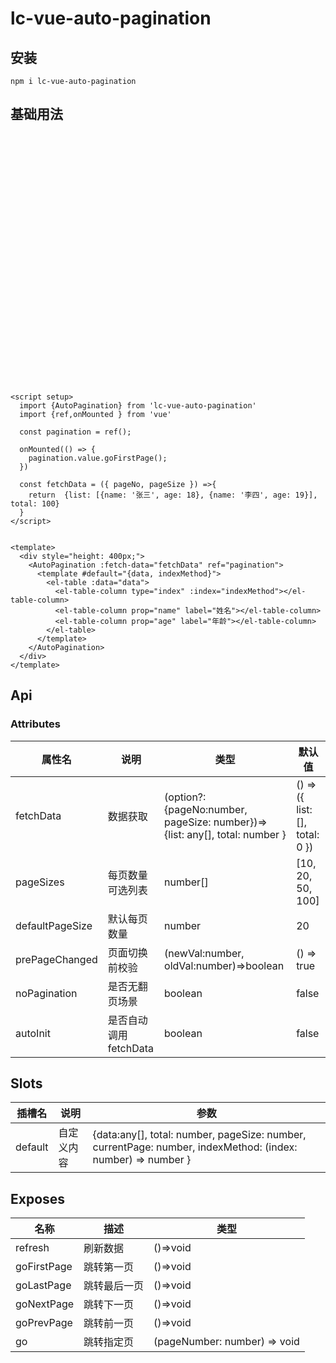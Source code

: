 # lc-vue-auto-pagination

## 安装

```
npm i lc-vue-auto-pagination
```

## 基础用法

<script setup>
  import {AutoPagination} from 'lc-vue-auto-pagination'
  import {ref,onMounted } from 'vue'

  const pagination = ref();

  onMounted(() => {
    pagination.value.goFirstPage();
  })

  const fetchData = ({ pageNo, pageSize }) =>{
    return  {list: [{name: '张三', age: 18}, {name: '李四', age: 19}], total: 100}
  }
</script>


<div  style="height: 400px;">
  <AutoPagination :fetch-data="fetchData" ref="pagination">
    <template #default="{data, indexMethod}">
      <el-table :data="data">
        <el-table-column type="index" :index="indexMethod"></el-table-column>
        <el-table-column prop="name" label="姓名"></el-table-column>
        <el-table-column prop="age" label="年龄"></el-table-column>
      </el-table>
    </template>
  </AutoPagination>
</div>

```vue
<script setup>
  import {AutoPagination} from 'lc-vue-auto-pagination'
  import {ref,onMounted } from 'vue'

  const pagination = ref();

  onMounted(() => {
    pagination.value.goFirstPage();
  })

  const fetchData = ({ pageNo, pageSize }) =>{
    return  {list: [{name: '张三', age: 18}, {name: '李四', age: 19}], total: 100}
  }
</script>


<template>
  <div style="height: 400px;">
    <AutoPagination :fetch-data="fetchData" ref="pagination">
      <template #default="{data, indexMethod}">
        <el-table :data="data">
          <el-table-column type="index" :index="indexMethod"></el-table-column>
          <el-table-column prop="name" label="姓名"></el-table-column>
          <el-table-column prop="age" label="年龄"></el-table-column>
        </el-table>
      </template>
    </AutoPagination>
  </div>
</template>
```

## Api

### Attributes

| 属性名 | 说明 | 类型 | 默认值 |
| ---- | ---- | ---- | ---- |
| fetchData | 数据获取 | (option?:\{pageNo:number, pageSize: number\})=>\{list: any[], total: number \} | () => (\{ list: [], total: 0 \}) |
| pageSizes | 每页数量可选列表 | number[] | [10, 20, 50, 100] |
| defaultPageSize | 默认每页数量 | number | 20 |
| prePageChanged | 页面切换前校验 | (newVal:number, oldVal:number)=>boolean | () => true |
| noPagination | 是否无翻页场景 | boolean | false |
| autoInit | 是否自动调用fetchData | boolean | false |


## Slots

| 插槽名 | 说明 | 参数 |
| ---- | ---- | ---- | 
| default | 自定义内容 | \{data:any[], total: number, pageSize: number, currentPage: number, indexMethod: (index: number) => number \} |

## Exposes

| 名称 | 描述 | 类型 |
| ---- | ---- | ---- |
| refresh | 刷新数据 | ()=>void |
| goFirstPage | 跳转第一页 | ()=>void |
| goLastPage | 跳转最后一页 | ()=>void |
| goNextPage | 跳转下一页 | ()=>void |
| goPrevPage | 跳转前一页 | ()=>void |
| go | 跳转指定页 | (pageNumber: number) => void |